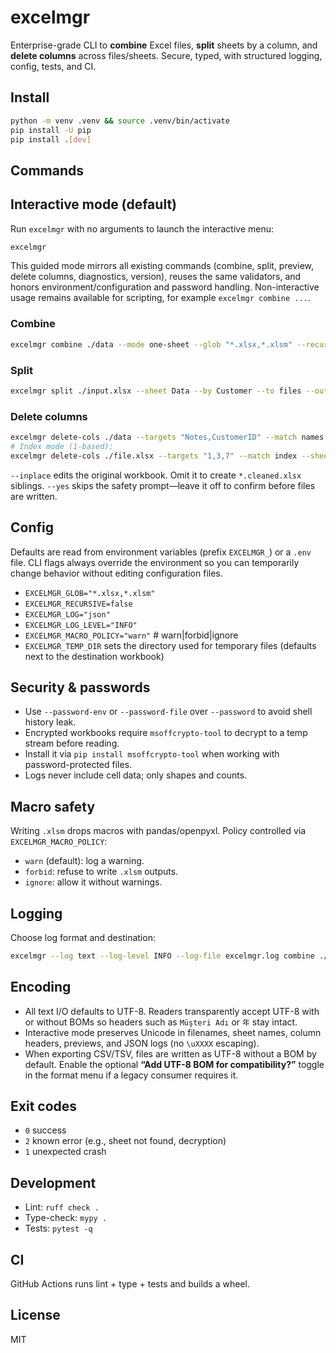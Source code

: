 # excelmgr

Enterprise-grade CLI to **combine** Excel files, **split** sheets by a column, and **delete columns** across files/sheets. Secure, typed, with structured logging, config, tests, and CI.

## Install
```bash
python -m venv .venv && source .venv/bin/activate
pip install -U pip
pip install .[dev]
```

## Commands
## Interactive mode (default)
Run `excelmgr` with no arguments to launch the interactive menu:

```bash
excelmgr
```

This guided mode mirrors all existing commands (combine, split, preview, delete columns, diagnostics, version), reuses the same
validators, and honors environment/configuration and password handling. Non-interactive usage remains available for scripting,
for example `excelmgr combine ...`.

### Combine
```bash
excelmgr combine ./data --mode one-sheet --glob "*.xlsx,*.xlsm" --recursive --out combined.xlsx --add-source-column
```
### Split
```bash
excelmgr split ./input.xlsx --sheet Data --by Customer --to files --out out_dir
```
### Delete columns
```bash
excelmgr delete-cols ./data --targets "Notes,CustomerID" --match names --strategy ci --all-sheets --inplace --yes
# Index mode (1-based):
excelmgr delete-cols ./file.xlsx --targets "1,3,7" --match index --sheet Data --dry-run
```
`--inplace` edits the original workbook. Omit it to create `*.cleaned.xlsx` siblings. `--yes` skips the safety prompt—leave it
off to confirm before files are written.

## Config
Defaults are read from environment variables (prefix `EXCELMGR_`) or a `.env` file. CLI flags always override the
environment so you can temporarily change behavior without editing configuration files.
- `EXCELMGR_GLOB="*.xlsx,*.xlsm"`
- `EXCELMGR_RECURSIVE=false`
- `EXCELMGR_LOG="json"`
- `EXCELMGR_LOG_LEVEL="INFO"`
- `EXCELMGR_MACRO_POLICY="warn"`  # warn|forbid|ignore
- `EXCELMGR_TEMP_DIR` sets the directory used for temporary files (defaults next to the destination workbook)

## Security & passwords
- Use `--password-env` or `--password-file` over `--password` to avoid shell history leak.
- Encrypted workbooks require `msoffcrypto-tool` to decrypt to a temp stream before reading.
- Install it via `pip install msoffcrypto-tool` when working with password-protected files.
- Logs never include cell data; only shapes and counts.

## Macro safety
Writing `.xlsm` drops macros with pandas/openpyxl. Policy controlled via `EXCELMGR_MACRO_POLICY`:
- `warn` (default): log a warning.
- `forbid`: refuse to write `.xlsm` outputs.
- `ignore`: allow it without warnings.

## Logging
Choose log format and destination:
```bash
excelmgr --log text --log-level INFO --log-file excelmgr.log combine ./data --out combined.xlsx
```

## Encoding
- All text I/O defaults to UTF-8. Readers transparently accept UTF-8 with or without BOMs so headers such as `Müşteri Adı` or `年` stay intact.
- Interactive mode preserves Unicode in filenames, sheet names, column headers, previews, and JSON logs (no `\uXXXX` escaping).
- When exporting CSV/TSV, files are written as UTF-8 without a BOM by default. Enable the optional **“Add UTF-8 BOM for compatibility?”** toggle in the format menu if a legacy consumer requires it.

## Exit codes
- `0` success
- `2` known error (e.g., sheet not found, decryption)
- `1` unexpected crash

## Development
- Lint: `ruff check .`
- Type-check: `mypy .`
- Tests: `pytest -q`

## CI
GitHub Actions runs lint + type + tests and builds a wheel.

## License
MIT
